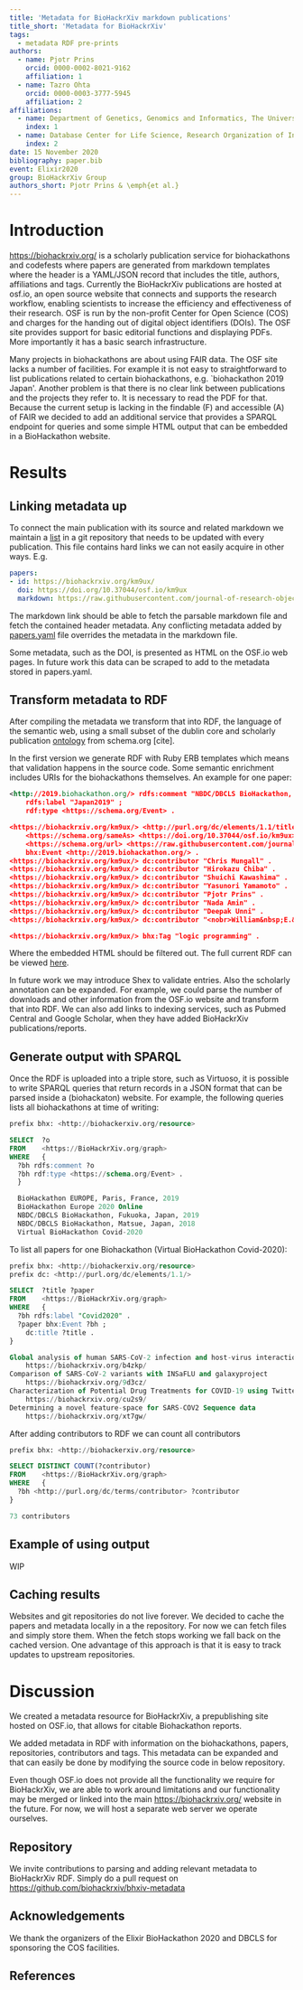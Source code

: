 ```yaml
---
title: 'Metadata for BioHackrXiv markdown publications'
title_short: 'Metadata for BioHackrXiv'
tags:
  - metadata RDF pre-prints
authors:
  - name: Pjotr Prins
    orcid: 0000-0002-8021-9162
    affiliation: 1
  - name: Tazro Ohta
    orcid: 0000-0003-3777-5945
    affiliation: 2
affiliations:
  - name: Department of Genetics, Genomics and Informatics, The University of Tennessee Health Science Center, Memphis, TN, USA.
    index: 1
  - name: Database Center for Life Science, Research Organization of Information and Systems, Japan
    index: 2
date: 15 November 2020
bibliography: paper.bib
event: Elixir2020
group: BioHackrXiv Group
authors_short: Pjotr Prins & \emph{et al.}
---
```


# Introduction

https://biohackrxiv.org/ is a scholarly publication service for
biohackathons and codefests where papers are generated from markdown
templates where the header is a YAML/JSON record that includes the
title, authors, affiliations and tags. Currently the BioHackrXiv
publications are hosted at osf.io, an open source website that
connects and supports the research workflow, enabling scientists to
increase the efficiency and effectiveness of their research. OSF is
run by the non-profit Center for Open Science (COS) and charges for
the handing out of digital object identifiers (DOIs). The OSF site
provides support for basic editorial functions and displaying
PDFs. More importantly it has a basic search infrastructure.

Many projects in biohackathons are about using FAIR data. The OSF site
lacks a number of facilities. For example it is not easy to
straightforward to list publications related to certain biohackathons,
e.g. `biohackathon 2019 Japan'. Another problem is that there is no
clear link between publications and the projects they refer to. It is
necessary to read the PDF for that. Because the current setup is
lacking in the findable (F) and accessible (A) of FAIR we decided to
add an additional service that provides a SPARQL endpoint for queries
and some simple HTML output that can be embedded in a BioHackathon
website.

# Results

## Linking metadata up

To connect the main publication with its source and related markdown
we maintain a [list](./etc/papers.yaml) in a git repository that needs
to be updated with every publication. This file contains hard links we
can not easily acquire in other ways. E.g.

```yaml
papers:
- id: https://biohackrxiv.org/km9ux/
  doi: https://doi.org/10.37044/osf.io/km9ux
  markdown: https://raw.githubusercontent.com/journal-of-research-objects/Example-BioHackrXiv-Paper/master/paper.md
```

The markdown link should be able to fetch the parsable markdown file and fetch
the contained header metadata. Any conflicting metadata added by
[papers.yaml](https://github.com/biohackrxiv/bhxiv-metadata/tree/main/etc)
file overrides the metadata in the markdown file.

Some metadata, such as the DOI, is presented as HTML on the OSF.io web
pages. In future work this data can be scraped to add to the metadata
stored in papers.yaml.

## Transform metadata to RDF

After compiling the metadata we transform that into RDF, the language
of the semantic web, using a small subset of the dublin core and
scholarly publication [ontology](https://schema.org/ScholarlyArticle)
from schema.org [cite].

In the first version we generate RDF with Ruby ERB templates which
means that validation happens in the source code. Some semantic
enrichment includes URIs for the biohackathons themselves. An example
for one paper:

```rdf
<http://2019.biohackathon.org/> rdfs:comment "NBDC/DBCLS BioHackathon, Fukuoka, Japan, 2019" ;
    rdfs:label "Japan2019" ;
    rdf:type <https://schema.org/Event> .

<https://biohackrxiv.org/km9ux/> <http://purl.org/dc/elements/1.1/title> "Logic Programming Working Group" ;
    <https://schema.org/sameAs> <https://doi.org/10.37044/osf.io/km9ux> ;
    <https://schema.org/url> <https://raw.githubusercontent.com/journal-of-research-objects/Example-BioHackrXiv-Paper/master/paper.md> ;
    bhx:Event <http://2019.biohackathon.org/> .
<https://biohackrxiv.org/km9ux/> dc:contributor "Chris Mungall" .
<https://biohackrxiv.org/km9ux/> dc:contributor "Hirokazu Chiba" .
<https://biohackrxiv.org/km9ux/> dc:contributor "Shuichi Kawashima" .
<https://biohackrxiv.org/km9ux/> dc:contributor "Yasunori Yamamoto" .
<https://biohackrxiv.org/km9ux/> dc:contributor "Pjotr Prins" .
<https://biohackrxiv.org/km9ux/> dc:contributor "Nada Amin" .
<https://biohackrxiv.org/km9ux/> dc:contributor "Deepak Unni" .
<https://biohackrxiv.org/km9ux/> dc:contributor "<nobr>William&nbsp;E.&nbsp;Byrd</nobr>" .

<https://biohackrxiv.org/km9ux/> bhx:Tag "logic programming" .
```

Where the embedded HTML should be filtered out.  The full current RDF
can be viewed
[here](https://github.com/biohackrxiv/bhxiv-metadata/tree/main/test/data).

In future work we may introduce Shex to validate entries. Also the
scholarly annotation can be expanded. For example, we could parse the
number of downloads and other information from the OSF.io website and
transform that into RDF. We can also add links to indexing services,
such as Pubmed Central and Google Scholar, when they have added
BioHackrXiv publications/reports.

## Generate output with SPARQL

Once the RDF is uploaded into a triple store, such as Virtuoso, it is
possible to write SPARQL queries that return records in a JSON format
that can be parsed inside a (biohackaton) website. For example, the
following queries lists all biohackathons at time of writing:

```sql
prefix bhx: <http://biohackerxiv.org/resource>

SELECT  ?o
FROM    <https://BioHackrXiv.org/graph>
WHERE   {
  ?bh rdfs:comment ?o
  ?bh rdf:type <https://schema.org/Event> .
  }

  BioHackathon EUROPE, Paris, France, 2019
  BioHackathon Europe 2020 Online
  NBDC/DBCLS BioHackathon, Fukuoka, Japan, 2019
  NBDC/DBCLS BioHackathon, Matsue, Japan, 2018
  Virtual BioHackathon Covid-2020
```

To list all papers for one Biohackathon (Virtual BioHackathon
Covid-2020):

```sql
prefix bhx: <http://biohackerxiv.org/resource>
prefix dc: <http://purl.org/dc/elements/1.1/>

SELECT  ?title ?paper
FROM    <https://BioHackrXiv.org/graph>
WHERE   {
  ?bh rdfs:label "Covid2020" .
  ?paper bhx:Event ?bh ;
    dc:title ?title .
}

Global analysis of human SARS-CoV-2 infection and host-virus interaction
	https://biohackrxiv.org/b4zkp/
Comparison of SARS-CoV-2 variants with INSaFLU and galaxyproject
	https://biohackrxiv.org/9d3cz/
Characterization of Potential Drug Treatments for COVID-19 using Twitter
	https://biohackrxiv.org/cu2s9/
Determining a novel feature-space for SARS-COV2 Sequence data
	https://biohackrxiv.org/xt7gw/
```

After adding contributors to RDF we can count all contributors

```sql
prefix bhx: <http://biohackerxiv.org/resource>

SELECT DISTINCT COUNT(?contributor)
FROM    <https://BioHackrXiv.org/graph>
WHERE   {
  ?bh <http://purl.org/dc/terms/contributor> ?contributor
}

73 contributors
```

## Example of using output

WIP

## Caching results

Websites and git repositories do not live forever. We decided to cache
the papers and metadata locally in a the repository. For now we can
fetch files and simply store them. When the fetch stops working we
fall back on the cached version. One advantage of this approach is
that it is easy to track updates to upstream repositories.

# Discussion

We created a metadata resource for BioHackrXiv, a prepublishing site
hosted on OSF.io, that allows for citable Biohackathon reports.

We added metadata in RDF with information on the biohackathons,
papers, repositories, contributors and tags. This metadata can be
expanded and that can easily be done by modifying the source code in
below repository.

Even though OSF.io does not provide all the functionality we require
for BioHackrXiv, we are able to work around limitations and our
functionality may be merged or linked into the main
https://biohackrxiv.org/ website in the future. For now, we will host
a separate web server we operate ourselves.

## Repository

We invite contributions to parsing and adding relevant metadata to
BioHackrXiv RDF. Simply do a pull request on
https://github.com/biohackrxiv/bhxiv-metadata

## Acknowledgements

We thank the organizers of the Elixir BioHackathon 2020 and DBCLS
for sponsoring the COS facilities.

## References
